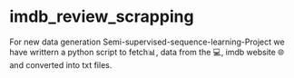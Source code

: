 # imdb_review_scrapping
For new data generation Semi-supervised-sequence-learning-Project we have writtern a python script to fetch📊, data from the 💻, imdb website 🌐 and converted into txt files.
